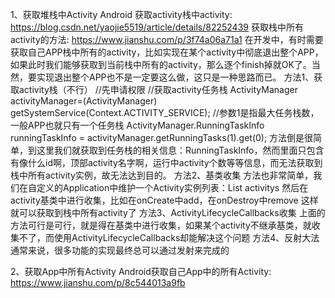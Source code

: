 1、获取堆栈中Activity
Android 获取activity栈中activity: https://blog.csdn.net/yaojie5519/article/details/82252439
获取栈中所有activity的方法: https://www.jianshu.com/p/3f74a06a71a1
在开发中，有时需要获取自己APP栈中所有的activity，比如实现在某个activity中彻底退出整个APP，如果此时我们能够获取到当前栈中所有的activity，那么逐个finish掉就OK了。当然，要实现退出整个APP也不是一定要这么做，这只是一种思路而已。
方法1、获取activity栈（不行）
//先申请权限
  <uses-permission android:name="android.permission.GET_TASKS" />
  //获取activity任务栈
  ActivityManager activityManager=(ActivityManager) getSystemService(Context.ACTIVITY_SERVICE);
   //参数1是指最大任务栈数，一般APP也就只有一个任务栈
  ActivityManager.RunningTaskInfo runningTaskInfo = activityManager.getRunningTasks(1).get(0);
  方法倒是很简单，到这里我们就获取到任务栈的相关信息：RunningTaskInfo，然而里面只包含有像什么id啊，顶部activity名字啊，运行中activity个数等等信息，而无法获取到栈中所有activity实例，故无法达到目的。
方法2、基类收集
方法也非常简单，我们在自定义的Application中维护一个Activity实例列表：List<Activity> activitys
然后在activity基类中进行收集，比如在onCreate中add，在onDestroy中remove
这样就可以获取到栈中所有activity了
方法3、ActivityLifecycleCallbacks收集
上面的方法可行是可行，就是得在基类中进行收集，如果某个activity不继承基类，就收集不了，而使用ActivityLifecycleCallbacks却能解决这个问题
方法4、反射大法
通常来说，很多功能的实现最终总可以通过发射来完成的

2、获取App中所有Activity
Android获取自己App中的所有Activity: https://www.jianshu.com/p/8c544013a9fb